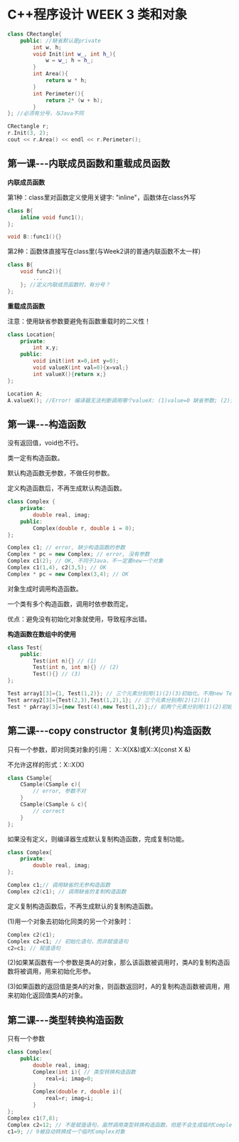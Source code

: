 # C++程序设计 WEEK 3 类和对象

```cpp
class CRectangle{
	public: //缺省默认是private
		int w, h;
		void Init(int w_, int h_){
			w = w_; h = h_;
		}
		int Area(){
			return w * h;
		}
		int Perimeter(){
			return 2* (w + h);
		}
}; //必须有分号，与Java不同

CRectangle r;
r.Init(3, 2);
cout << r.Area() << endl << r.Perimeter();

```


## 第一课---内联成员函数和重载成员函数

__内联成员函数__

第1种：class里对函数定义使用关键字: "inline"，函数体在class外写

```cpp
class B{
	inline void func1();
};

void B::func1(){}
```
第2种：函数体直接写在class里(与Week2讲的普通内联函数不太一样)

```cpp
class B{
	void func2(){
		...
	}; //定义内联成员函数时，有分号？
};
```


__重载成员函数__

注意：使用缺省参数要避免有函数重载时的二义性！

```cpp
class Location{
	private:
		int x,y;
	public:
		void init(int x=0,int y=0);
		void valueX(int val=0){x=val;}
		int valueX(){return x;}
};

Location A;
A.valueX(); //Error! 编译器无法判断调用哪个valueX: (1)value=0 缺省参数; (2)无参数valueX
```

## 第一课---构造函数

没有返回值，void也不行。

类一定有构造函数。

默认构造函数无参数，不做任何参数。

定义构造函数后，不再生成默认构造函数。

```cpp
class Complex {
	private:
		double real, imag;
	public:
		Complex(double r, double i = 0);
};

Complex c1; // error, 缺少构造函数的参数
Complex * pc = new Complex; // error, 没有参数
Complex c1(2); // OK, 不同于Java，不一定要new一个对象
Complex c1(1,4), c2(3,5); // OK
Complex * pc = new Complex(3,4); // OK
```

对象生成时调用构造函数。

一个类有多个构造函数，调用时依参数而定。

优点：避免没有初始化对象就使用，导致程序出错。

__构造函数在数组中的使用__

```cpp
class Test{
	public:
		Test(int n){} // (1)
		Test(int n, int m){} // (2)
		Test(){} // (3)
};

Test array1[3]={1, Test(1,2)}; // 三个元素分别用(1)(2)(3)初始化。不用new Test(1,2)？
Test array2[3]={Test(2,3),Test(1,2),1}; // 三个元素分别用(2)(2)(1)
Test * pArray[3]={new Test(4),new Test(1,2)};// 前两个元素分别用(1)(2)初始化。与array1[3]不同，pArray是指针数组，不必须初始化对象！

```

## 第二课---copy constructor 复制(拷贝)构造函数

只有一个参数，即对同类对象的引用：
X::X(X&)或X::X(const X &)

不允许这样的形式：X::X(X)
```cpp
class CSample{
	CSample(CSample c){
		// error, 参数不对
	}
	CSample(CSample & c){
		// correct
	}
};
```


如果没有定义，则编译器生成默认复制构造函数，完成复制功能。

```cpp
class Complex{
	private:
		double real, imag;
};

Complex c1;// 调用缺省的无参构造函数
Complex c2(c1); // 调用缺省的复制构造函数
```

定义复制构造函数后，不再生成默认的复制构造函数。

(1)用一个对象去初始化同类的另一个对象时：
```cpp
Complex c2(c1);
Complex c2=c1; // 初始化语句，而非赋值语句
c2=c1; // 赋值语句
```

(2)如果某函数有一个参数是类A的对象，那么该函数被调用时，类A的复制构造函数将被调用，用来初始化形参。

(3)如果函数的返回值是类A的对象，则函数返回时，A的复制构造函数被调用，用来初始化返回值类A的对象。


## 第二课---类型转换构造函数

只有一个参数

```cpp
class Complex{
	public:
		double real, imag;
		Complex(int i){ // 类型转换构造函数
			real=i; imag=0;
		}
		Complex(double r, double i){
			real=r; imag=i;
		}
};
Complex c1(7,8);
Complex c2=12; // 不是赋值语句，虽然调用类型转换构造函数，但是不会生成临时Complex对象
c1=9; // 9被自动转换成一个临时Complex对象
```